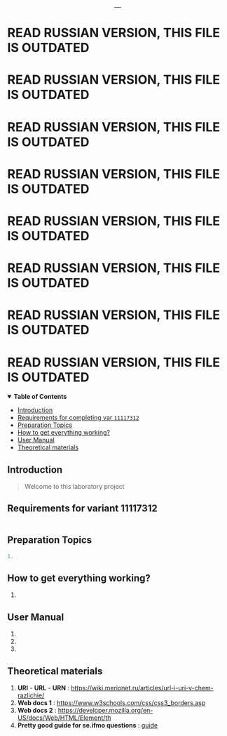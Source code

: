 <p align="center">
<a aria-label="Translation" href="./README_RU.md">
    <img alt="" src="https://img.shields.io/badge/translation-RU-red?style=for-the-badge">
</a>
<a aria-label="Translation" href="./README_RU.md">
    <img alt="" src="https://img.shields.io/badge/translation-RU-red?style=for-the-badge">
</a>
<a aria-label="Translation" href="./README_RU.md">
    <img alt="" src="https://img.shields.io/badge/translation-RU-red?style=for-the-badge">
</a>
<a aria-label="Translation" href="./README_RU.md">
    <img alt="" src="https://img.shields.io/badge/translation-RU-red?style=for-the-badge">
</a>
<a aria-label="Translation" href="./README_RU.md">
    <img alt="" src="https://img.shields.io/badge/translation-RU-red?style=for-the-badge">
</a>
</p>

# READ RUSSIAN VERSION, THIS FILE IS OUTDATED
# READ RUSSIAN VERSION, THIS FILE IS OUTDATED
# READ RUSSIAN VERSION, THIS FILE IS OUTDATED
# READ RUSSIAN VERSION, THIS FILE IS OUTDATED
# READ RUSSIAN VERSION, THIS FILE IS OUTDATED
# READ RUSSIAN VERSION, THIS FILE IS OUTDATED
# READ RUSSIAN VERSION, THIS FILE IS OUTDATED
# READ RUSSIAN VERSION, THIS FILE IS OUTDATED


<p align="center">
<!--   <a href="https://ibb.co/Sv4F0Yq">
    <picture>
      <img src="https://i.ibb.co/nkNxfdh/html.png" height="110">
    </picture>
    <h1 align="center">Simple one page website</h1>
  </a> -->
</p>

<p align="center">
<!--   <a aria-label="Repo size" href="https://github.com/worthant/simple-one-page-website">
    <img alt="" src="https://img.shields.io/github/repo-size/worthant/simple-one-page-website?style=for-the-badge&logo=github">
  </a>
  <a aria-label="Translation" href="./README_RU.md">
    <img alt="" src="https://img.shields.io/badge/translation-RU-red?style=for-the-badge">
  </a>
  <a aria-label="Build Status" href="https://github.com/worthant/simple-one-page-website/actions">
    <img alt="" src="https://img.shields.io/github/actions/workflow/status/worthant/simple-one-page-website/php.yaml?branch=main&style=for-the-badge&logo=github-actions">
  </a>
  <a aria-label="License" href="./LICENSE">
    <img alt="" src="https://img.shields.io/github/license/worthant/simple-one-page-website?style=for-the-badge">
  </a> -->
</p>

<details open>
   <summary><b>Table of Contents</b></summary>

- [Introduction](#intro)
- [Requirements for completing var `11117312`](#requirements)
- [Preparation Topics](#preparation)
- [How to get everything working?](#setup)
- [User Manual](#manual)
- [Theoretical materials](#theory)

</details>

<a id="intro"></a>

## Introduction

> Welcome to this laboratory project


<a id="requirements"></a>

## Requirements for variant 11117312

||
|:-:|

   
<a id="preparation"></a>

## Preparation Topics

   ```python
   1.
   ```

<a id="setup"></a>

## How to get everything working?

   1. 

<a id="manual"></a>

## User Manual

   1.
   2.
   3.

<a id="theory"></a>

## Theoretical materials

   1. **URI** - **URL** - **URN** : <https://wiki.merionet.ru/articles/url-i-uri-v-chem-razlichie/>
   2. **Web docs 1** : <https://www.w3schools.com/css/css3_borders.asp>
   3. **Web docs 2** : <https://developer.mozilla.org/en-US/docs/Web/HTML/Element/th>
   4. **Pretty good guide for se.ifmo questions** : [guide](https://docs.google.com/document/u/0/d/13eAoOwDXg1enr3eFeawcM76AAhufZljDA4XYcNYAyDg/mobilebasic)
